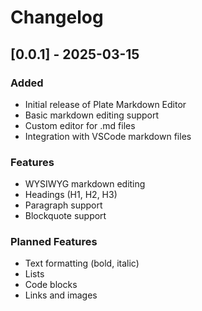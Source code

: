 # Changelog

## [0.0.1] - 2025-03-15

### Added
- Initial release of Plate Markdown Editor
- Basic markdown editing support
- Custom editor for .md files
- Integration with VSCode markdown files

### Features
- WYSIWYG markdown editing
- Headings (H1, H2, H3)
- Paragraph support
- Blockquote support

### Planned Features
- Text formatting (bold, italic)
- Lists
- Code blocks
- Links and images